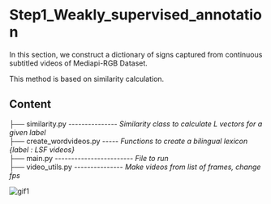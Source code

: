 # Step1_Weakly_supervised_annotation
In this section, we construct a dictionary of signs captured from continuous subtitled videos of Mediapi-RGB Dataset. 

This method is based on similarity calculation.

Content
-----------------------

├── similarity.py   ---------------  _Similarity class to calculate L vectors for a given label_  
├── create_wordvideos.py -----  _Functions to create a bilingual lexicon {label : LSF videos}_   
├── main.py ------------------------  _File to run_  
├── video_utils.py ---------------  _Make videos from list of frames, change fps_  

![gif1](https://github.com/JulieLascar/Annotation-of-LSF-subtitled-videos/assets/97949668/b861d7af-c5a7-46b2-933e-a800b289e327)


